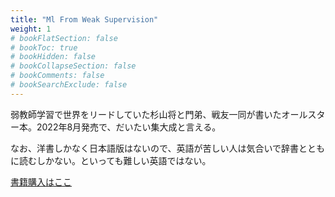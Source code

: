 ```yaml
---
title: "Ml From Weak Supervision"
weight: 1
# bookFlatSection: false
# bookToc: true
# bookHidden: false
# bookCollapseSection: false
# bookComments: false
# bookSearchExclude: false
---
```


弱教師学習で世界をリードしていた杉山将と門弟、戦友一同が書いたオールスター本。2022年8月発売で、だいたい集大成と言える。

なお、洋書しかなく日本語版はないので、英語が苦しい人は気合いで辞書とともに読むしかない。といっても難しい英語ではない。

[書籍購入はここ](https://www.amazon.co.jp/Machine-Learning-Weak-Supervision-Minimization/dp/0262047071)